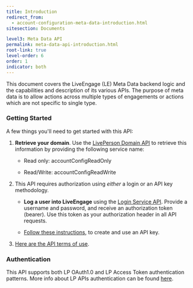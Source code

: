 ```yaml
---
title: Introduction
redirect_from:
  - account-configuration-meta-data-introduction.html
sitesection: Documents

level3: Meta Data API
permalink: meta-data-api-introduction.html
root-link: true
level-order: 6
order: 1
indicator: both
---
```


This document covers the LiveEngage (LE) Meta Data backend logic and the capabilities and description of its various APIs. The purpose of meta data is to allow actions across multiple types of engagements or actions which are not specific to single type.

### Getting Started

A few things you'll need to get started with this API:

1. **Retrieve your domain**. Use the [LivePerson Domain API](agent-domain-domain-api.html) to retrieve this information by providing the following service name:

    * Read only: accountConfigReadOnly

    * Read/Write: accountConfigReadWrite

2. This API requires authorization using _either_ a login or an API key methodology.

    * **Log a user into LiveEngage** using the [Login Service API](login-getting-started.html). Provide a username and password, and receive an authorization token (bearer). Use this token as your authorization header in all API requests.

    * [Follow these instructions](guides-gettingstarted.html), to create and use an API key.

3. [Here are the API terms of use](https://www.liveperson.com/policies/apitou).

### Authentication

This API supports both LP OAuth1.0 and LP Access Token authentication patterns. More info about LP APIs authentication can be found [here](guides-gettingstarted.html).
